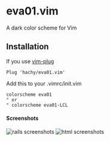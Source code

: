 # eva01.vim

A dark color scheme for Vim

## Installation

If you use [vim-plug](https://github.com/junegunn/vim-plug)

```vim
Plug 'hachy/eva01.vim'
```

Add this to your .vimrc/init.vim

```vim
colorscheme eva01
" or
" colorscheme eva01-LCL
```

#### Screenshots

![rails screenshots](https://hachy.github.io/eva01.vim/assets/images/screenshots_rails.png)
![html screenshots](https://hachy.github.io/eva01.vim/assets/images/screenshots_html.png)

